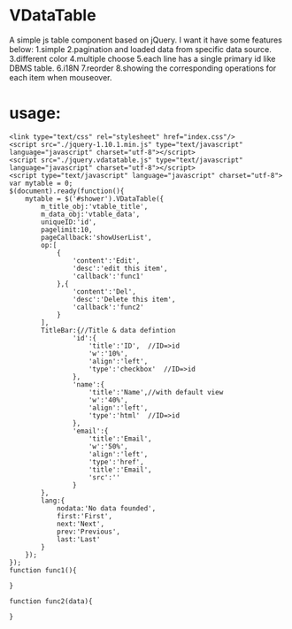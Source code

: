 VDataTable
==========

A simple js table component based on jQuery.
I want it have some features below:
1.simple
2.pagination and loaded data from specific data source.
3.different color
4.multiple choose
5.each line has a single primary id like DBMS table.
6.i18N
7.reorder
8.showing the corresponding operations for each item when mouseover.


usage:
==========
    <link type="text/css" rel="stylesheet" href="index.css"/>
    <script src="./jquery-1.10.1.min.js" type="text/javascript" language="javascript" charset="utf-8"></script>
    <script src="./jquery.vdatatable.js" type="text/javascript" language="javascript" charset="utf-8"></script>
    <script type="text/javascript" language="javascript" charset="utf-8">
	var mytable = 0;
	$(document).ready(function(){
		mytable = $('#shower').VDataTable({
			m_title_obj:'vtable_title',
			m_data_obj:'vtable_data',
			uniqueID:'id',
			pagelimit:10,
			pageCallback:'showUserList',
			op:[
				{
					'content':'Edit',
					'desc':'edit this item',
					'callback':'func1'
				},{
					'content':'Del',
					'desc':'Delete this item',
					'callback':'func2'
				}
			],
			TitleBar:{//Title & data defintion
					'id':{
						'title':'ID',  //ID=>id 
						'w':'10%',
						'align':'left',
						'type':'checkbox'  //ID=>id 
					},
					'name':{
						'title':'Name',//with default view
						'w':'40%',
						'align':'left',
						'type':'html'  //ID=>id 
					},
					'email':{
						'title':'Email',
						'w':'50%',
						'align':'left',
						'type':'href',
						'title':'Email',
						'src':''
					}
			},
			lang:{
				nodata:'No data founded',
				first:'First',
				next:'Next',
				prev:'Previous',
				last:'Last'
			}
		});
	});
	function func1(){

	}

	function func2(data){
		
	}
	
</script>